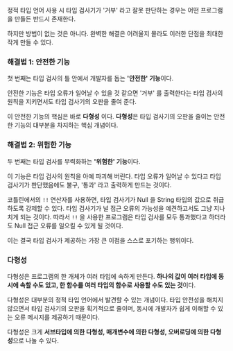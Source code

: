 정적 타입 언어 사용 시 타입 검사기가 '거부' 라고 잘못 판단하는 경우는 어떤 프로그램을 만들든 반드시 존재한다.

하지만 방법이 없는 것은 아니다.
완벽한 해결은 어려울지 몰라도 이러한 단점을 최대한 작게 만들 수 있다.

### 해결법 1: 안전한 기능

첫 번째는 타입 검사의 틀 안에서 개발자를 돕는 **'안전한' 기능**이다.

안전한 기능은 타입 오류가 일어날 수 있을 것 같으면 '거부' 를 출력한다는 타입 검사의 원칙을 지키면서도 타입 검사기의 오판을 줄여 준다.

이 안전한 기능의 핵심은 바로 **다형성** 이다.
**다형성**은 타입 검사기의 오판을 줄이는 안전한 기능의 대부분을 차지하는 핵심 개념이다.

### 해결법 2: 위험한 기능

두 번째는 타입 검사를 무력화하는 **'위험한' 기능**이다.

이 기능은 타입 검사의 원칙을 아예 파괴해 버린다.
타입 오류가 일어날 수 있다고 타입 검사기가 판단했음에도 불구, '통과' 라고 출력하게 만드는 것이다.

코틀린에서의 `!!` 연산자를 사용하면, 타입 검사기가 Null 을 String 타입의 값으로 취급하도록 강제할 수 있다.
타입 검사기가 널 접근 오류의 가능성을 예견하고서도 그냥 지나치게 되는 것이다.
따라서 `!!` 을 사용한 프로그램은 타입 검사를 모두 통과했다고 하더라도 Null 접근 오류를 일으킬 수 있게 될 것이다.

이는 결국 타입 검사가 제공하는 가장 큰 이점을 스스로 포기하는 행위이다.

### 다형성

다형성은 프로그램의 한 개체가 여러 타입에 속하게 만든다.
**하나의 값이 여러 타입에 동시에 속할 수도 있고, 한 함수를 여러 타입의 함수로 사용할 수도 있는 것**이다.

다형성은 대부분의 정적 타입 언어에서 발견할 수 있는 개념이다.
타입 안전성을 해치지 않으면서 타입 검사기의 오판을 획기적으로 줄이며, 동시에 개발자가 쉽게 이해할 수 있는 오류 메시지를 제공하기 때문이다.

다형성은 크게 **서브타입에 의한 다형성, 매개변수에 의한 다형성, 오버로딩에 의한 다형성**으로 나눌 수 있다.